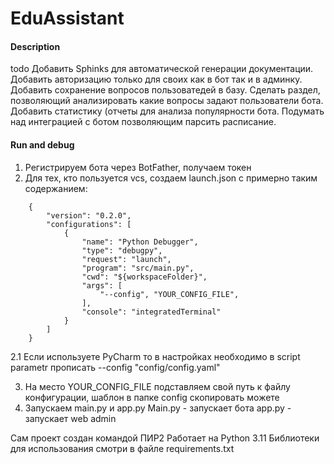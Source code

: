 # EduAssistant
#### Description
todo
Добавить Sphinks для автоматической генерации документации.
Добавить авторизацию только для своих как в бот так и в админку.
Добавить сохранение вопросов пользоватедей в базу.
Сделать раздел, позволяющий анализировать какие вопросы задают пользователи бота.
Добавить статистику (отчеты для анализа популярности бота.
Подумать над интеграцией с ботом позволяющим парсить расписание. 
 
#### Run and debug
1.  Регистрируем бота через BotFather, получаем токен
2. Для тех, кто пользуется vcs, создаем launch.json с примерно таким содержанием:

```
    {
        "version": "0.2.0",
        "configurations": [
            {
                "name": "Python Debugger",
                "type": "debugpy",
                "request": "launch",
                "program": "src/main.py",
                "cwd": "${workspaceFolder}",
                "args": [
                    "--config", "YOUR_CONFIG_FILE",
                ],
                "console": "integratedTerminal"
            }
        ]
    }
```
2.1 Если используете PyCharm то в настройках необходимо в script parametr прописать  --config "config/config.yaml"

3. На место YOUR_CONFIG_FILE подставляем свой путь к файлу конфигурации, шаблон в папке config скопировать можете
4. Запускаем main.py и app.py 
Main.py - запускает бота 
app.py - запускает web admin

Сам проект создан командой ПИР2 
Работает на Python 3.11
Библиотеки для использования смотри в файле requirements.txt

